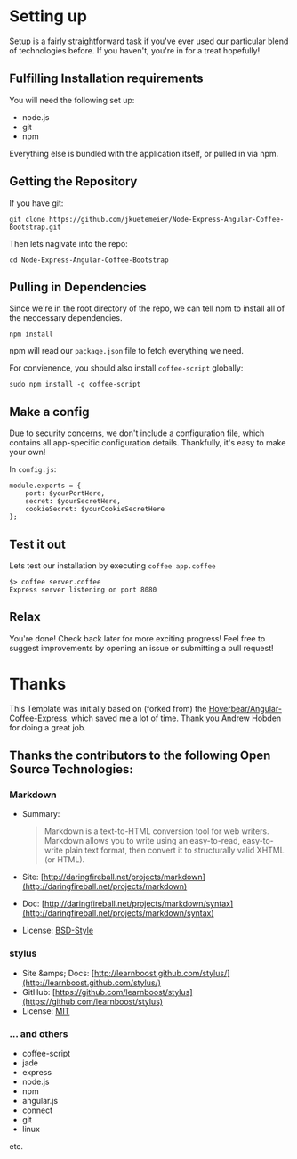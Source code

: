 # Setting up
Setup is a fairly straightforward task if you've ever used our particular blend of technologies before. If you haven't, you're in for a treat hopefully!

## Fulfilling Installation requirements
You will need the following set up:
* node.js
* git
* npm

Everything else is bundled with the application itself, or pulled in via npm.

## Getting the Repository
If you have git:

    git clone https://github.com/jkuetemeier/Node-Express-Angular-Coffee-Bootstrap.git

Then lets nagivate into the repo:

    cd Node-Express-Angular-Coffee-Bootstrap

## Pulling in Dependencies
Since we're in the root directory of the repo, we can tell npm to install all of the neccessary dependencies.

    npm install

npm will read our `package.json` file to fetch everything we need.

For convienence, you should also install `coffee-script` globally:

    sudo npm install -g coffee-script

## Make a config
Due to security concerns, we don't include a configuration file, which contains all app-specific configuration details.
Thankfully, it's easy to make your own!

In `config.js`:

    module.exports = {
		port: $yourPortHere,
    	secret: $yourSecretHere,
    	cookieSecret: $yourCookieSecretHere
    };

## Test it out
Lets test our installation by executing `coffee app.coffee`

    $> coffee server.coffee
    Express server listening on port 8080

## Relax
You're done! Check back later for more exciting progress! Feel free to suggest improvements by opening an issue or submitting a pull request!

# Thanks
This Template was initially based on (forked from) the [Hoverbear/Angular-Coffee-Express](https://github.com/Hoverbear/Angular-Coffee-Express),
which saved me a lot of time. Thank you Andrew Hobden for doing a great job.

## Thanks the contributors to the following Open Source Technologies:

### Markdown
* Summary:

  > Markdown is a text-to-HTML conversion tool for web writers.
  > Markdown allows you to write using an easy-to-read,
  > easy-to-write plain text format, then convert it to structurally valid XHTML (or HTML).
* Site: [http://daringfireball.net/projects/markdown](http://daringfireball.net/projects/markdown)
* Doc: [http://daringfireball.net/projects/markdown/syntax](http://daringfireball.net/projects/markdown/syntax)
* License: [BSD-Style](http://daringfireball.net/projects/markdown/license)

### stylus
* Site &amps; Docs: [http://learnboost.github.com/stylus/](http://learnboost.github.com/stylus/)
* GitHub: [https://github.com/learnboost/stylus](https://github.com/learnboost/stylus)
* License: [MIT](https://github.com/LearnBoost/stylus/blob/master/LICENSE)

### ... and others

* coffee-script
* jade
* express
* node.js
* npm
* angular.js
* connect
* git
* linux

etc.